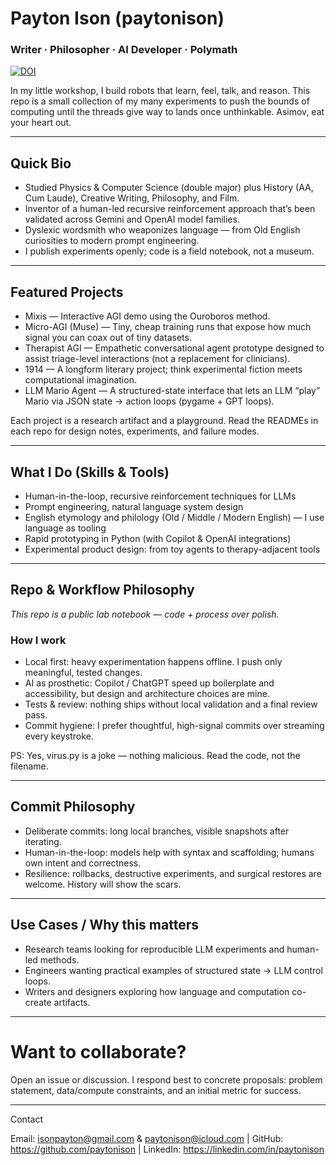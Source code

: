 # Payton Ison (paytonison)

### Writer · Philosopher · AI Developer · Polymath

[![DOI](https://zenodo.org/badge/DOI/10.5281/zenodo.17074537svg)](https://doi.org/10.5281/zenodo.17074537)

In my little workshop, I build robots that learn, feel, talk, and reason. This repo is a small collection of my many experiments to push the bounds of computing until the threads give way to lands once unthinkable. Asimov, eat your heart out.

---

## Quick Bio

* Studied Physics & Computer Science (double major) plus History (AA, Cum Laude), Creative Writing, Philosophy, and Film.
* Inventor of a human-led recursive reinforcement approach that’s been validated across Gemini and OpenAI model families.
* Dyslexic wordsmith who weaponizes language — from Old English curiosities to modern prompt engineering.
* I publish experiments openly; code is a field notebook, not a museum.

---

## Featured Projects

* Mixis — Interactive AGI demo using the Ouroboros method.
* Micro-AGI (Muse) — Tiny, cheap training runs that expose how much signal you can coax out of tiny datasets.
* Therapist AGI — Empathetic conversational agent prototype designed to assist triage-level interactions (not a replacement for clinicians).
* 1914 — A longform literary project; think experimental fiction meets computational imagination.
* LLM Mario Agent — A structured-state interface that lets an LLM “play” Mario via JSON state → action loops (pygame + GPT loops).

Each project is a research artifact and a playground. Read the READMEs in each repo for design notes, experiments, and failure modes.

---

## What I Do (Skills & Tools)

* Human-in-the-loop, recursive reinforcement techniques for LLMs
* Prompt engineering, natural language system design
* English etymology and philology (Old / Middle / Modern English) — I use language as tooling
* Rapid prototyping in Python (with Copilot & OpenAI integrations)
* Experimental product design: from toy agents to therapy-adjacent tools

---

## Repo & Workflow Philosophy

_This repo is a public lab notebook — code + process over polish._

### How I work

* Local first: heavy experimentation happens offline. I push only meaningful, tested changes.
* AI as prosthetic: Copilot / ChatGPT speed up boilerplate and accessibility, but design and architecture choices are mine.
* Tests & review: nothing ships without local validation and a final review pass.
* Commit hygiene: I prefer thoughtful, high-signal commits over streaming every keystroke.

PS: Yes, virus.py is a joke — nothing malicious. Read the code, not the filename.

---

##  Commit Philosophy

* Deliberate commits: long local branches, visible snapshots after iterating.
* Human-in-the-loop: models help with syntax and scaffolding; humans own intent and correctness.
* Resilience: rollbacks, destructive experiments, and surgical restores are welcome. History will show the scars.

---

## Use Cases / Why this matters

* Research teams looking for reproducible LLM experiments and human-led methods.
* Engineers wanting practical examples of structured state → LLM control loops.
* Writers and designers exploring how language and computation co-create artifacts.

---

# Want to collaborate?

Open an issue or discussion. I respond best to concrete proposals: problem statement, data/compute constraints, and an initial metric for success.

---

Contact

Email: isonpayton@gmail.com & paytonison@icloud.com | 
GitHub: https://github.com/paytonison |
LinkedIn: https://linkedin.com/in/paytonison

